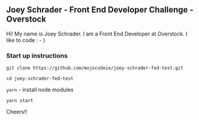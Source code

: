 ## Joey Schrader - Front End Developer Challenge - Overstock

Hi! My name is Joey Schrader. I am a Front End Developer at Overstock. I like to code : - )

### Start up instructions

`git clone https://github.com/mojocodeio/joey-schrader-fed-test.git`

`cd joey-schrader-fed-test`

`yarn` - install node modules

`yarn start`


Cheers!!
